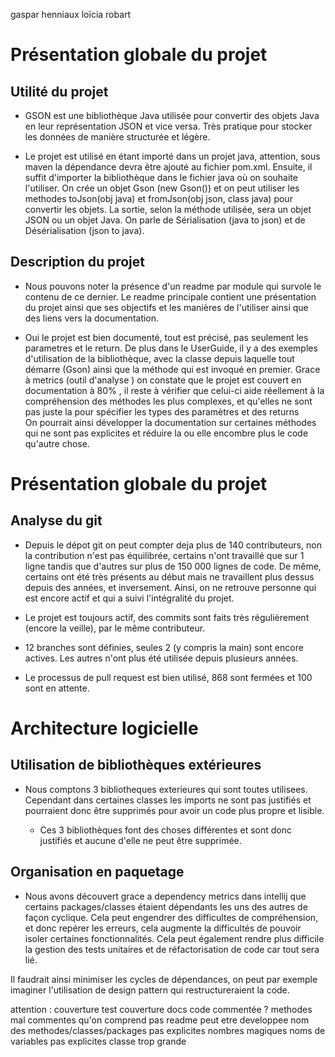 gaspar henniaux
loïcia robart

# Présentation globale du projet

## Utilité du projet

* GSON est une bibliothèque Java utilisée pour convertir des objets Java en leur représentation JSON
et vice versa. Très pratique pour stocker les données de manière structurée et légère.  


* Le projet est utilisé en étant importé dans un projet java, 
attention, sous maven la dépendance devra être ajouté au fichier pom.xml.
Ensuite, il suffit d'importer la bibliothèque dans le fichier java où on souhaite l'utiliser.
On crée un objet Gson (new Gson()) et on peut utiliser les methodes toJson(obj java) et fromJson(obj json, class java) 
pour convertir les objets.
La sortie, selon la méthode utilisée, sera un objet JSON ou un objet Java. 
On parle de Sérialisation (java to json) et de Désérialisation (json to java).  


## Description du projet  

* Nous pouvons noter la présence d'un readme par module qui survole le contenu de ce dernier.
Le readme principale contient une présentation du projet ainsi que ses objectifs et les manières de l'utiliser ainsi que
des liens vers la documentation.  


* Oui le projet est bien documenté, tout est précisé, pas seulement les parametres et le return.
De plus dans le UserGuide, il y a des exemples d'utilisation de la bibliothèque, avec la classe depuis laquelle tout démarre (Gson)
ainsi que la méthode qui est invoqué en premier.
Grace à metrics (outil d'analyse ) on constate que le projet est couvert en documentation à 80% , il reste à vérifier que celui-ci aide réellement à la 
compréhension des méthodes les plus complexes, et qu'elles ne sont pas juste la pour spécifier les types des paramètres et des returns  
On pourrait ainsi développer la documentation sur certaines méthodes qui ne sont pas explicites et réduire la ou elle encombre plus le code qu'autre chose.

# Présentation globale du projet  

## Analyse du git  

* Depuis le dépot git on peut compter deja plus de 140 contributeurs, non la contribution n'est pas équilibrée, 
certains n'ont travaillé que sur 1 ligne tandis que d'autres sur plus de 150 000 lignes de code.
De même, certains ont été très présents au début mais ne travaillent plus dessus depuis des années, et inversement.
Ainsi, on ne retrouve personne qui est encore actif et qui a suivi l'intégralité du projet.  

* Le projet est toujours actif, des commits sont faits très régulièrement (encore la veille), par le même contributeur. 

* 12 branches sont définies, seules 2 (y compris la main) sont encore actives. Les autres n'ont plus été utilisée depuis plusieurs années.  

* Le processus de pull request est bien utilisé, 868 sont fermées et 100 sont en attente.  

# Architecture logicielle  

## Utilisation de bibliothèques extérieures  

* Nous comptons 3 bibliotheques exterieures qui sont toutes utilisees. Cependant dans certaines classes les imports ne sont pas
justifiés et pourraient donc être supprimés pour avoir un code plus propre et lisible.  

  * Ces 3 bibliothèques font des choses différentes et sont donc justifiés et aucune d'elle ne peut être supprimée.

## Organisation en paquetage

* Nous avons découvert grace a dependency metrics dans intellij que certains packages/classes étaient dépendants les uns des autres 
de façon cyclique. Cela peut engendrer des difficultes de compréhension, et donc repérer les erreurs, cela augmente la difficultés de pouvoir 
isoler certaines fonctionnalités. Cela peut également rendre plus difficile la gestion des tests unitaires et de réfactorisation de code car tout sera lié.  

Il faudrait ainsi minimiser les cycles de dépendances, on peut par exemple imaginer l'utilisation de design pattern qui restructureraient la code.  






attention : 
couverture test
couverture docs 
code commentée ?
methodes mal commentes qu'on comprend pas
readme peut etre developpee
nom des methodes/classes/packages pas explicites
nombres magiques 
noms de variables pas explicites
classe trop grande
